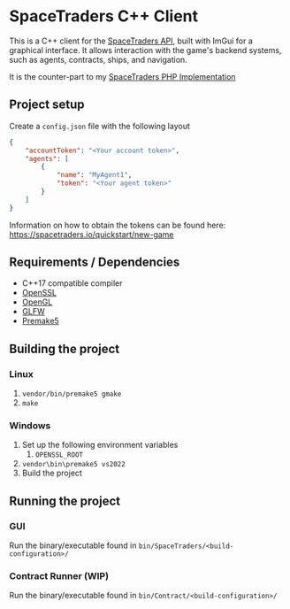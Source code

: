 # SpaceTraders C++ Client

This is a C++ client for the [SpaceTraders API](https://spacetraders.io/), built with ImGui for a graphical interface. It allows interaction with the game's backend systems, such as agents, contracts, ships, and navigation.

It is the counter-part to my [SpaceTraders PHP Implementation](https://github.com/leon-witlif/space-traders)

## Project setup

Create a `config.json` file with the following layout

```json
{
    "accountToken": "<Your account token>",
    "agents": [
        {
            "name": "MyAgent1",
            "token": "<Your agent token>"
        }
    ]
}
```

Information on how to obtain the tokens can be found here: https://spacetraders.io/quickstart/new-game

## Requirements / Dependencies

- C++17 compatible compiler
- [OpenSSL](https://www.openssl.org/)
- [OpenGL](https://www.opengl.org/)
- [GLFW](https://www.glfw.org/)
- [Premake5](https://premake.github.io/)

## Building the project

### Linux

1. `vendor/bin/premake5 gmake`
2. `make`

### Windows

1. Set up the following environment variables
   1. `OPENSSL_ROOT`
2. `vendor\bin\premake5 vs2022`
3. Build the project

## Running the project

### GUI

Run the binary/executable found in `bin/SpaceTraders/<build-configuration>/`

### Contract Runner (WIP)

Run the binary/executable found in `bin/Contract/<build-configuration>/`
